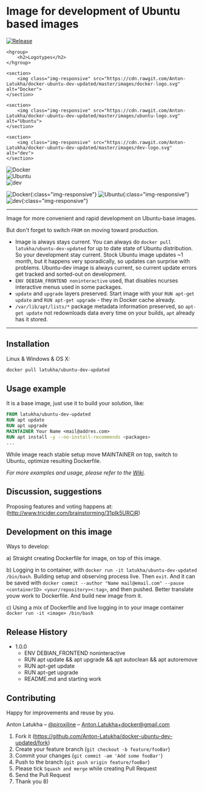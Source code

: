 # Image for development of Ubuntu based images

[![Release][release-img]][release-url]

<article id="logotypes">

    <hgroup>    
        <h2>Logotypes</h2>
    </hgroup>

    <section>
        <img class="img-responsive" src="https://cdn.rawgit.com/Anton-Latukha/docker-ubuntu-dev-updated/master/images/docker-logo.svg" alt="Docker">
    </section>

    <section>
        <img class="img-responsive" src="https://cdn.rawgit.com/Anton-Latukha/docker-ubuntu-dev-updated/master/images/ubuntu-logo.svg" alt="Ubuntu">
    </section>

    <section>
        <img class="img-responsive" src="https://cdn.rawgit.com/Anton-Latukha/docker-ubuntu-dev-updated/master/images/dev-logo.svg" alt="dev">
    </section>

</article>

<div class="row">

  <div class="col-sm-4"><img class="img-responsive" src="https://cdn.rawgit.com/Anton-Latukha/docker-ubuntu-dev-updated/master/images/docker-logo.svg" alt="Docker"></div>
  
  <div class="col-sm-4"><img class="img-responsive" src="https://cdn.rawgit.com/Anton-Latukha/docker-ubuntu-dev-updated/master/images/ubuntu-logo.svg" alt="Ubuntu"></div>
  
  <div class="col-sm-4"><img class="img-responsive" src="https://cdn.rawgit.com/Anton-Latukha/docker-ubuntu-dev-updated/master/images/dev-logo.svg" alt="dev"></div>
  
  </div>
  
</div>


![Docker](https://cdn.rawgit.com/Anton-Latukha/docker-ubuntu-dev-updated/master/images/docker-logo.svg){:class="img-responsive"}
![Ubuntu](https://cdn.rawgit.com/Anton-Latukha/docker-ubuntu-dev-updated/master/images/ubuntu-logo.svg){:class="img-responsive"}
![dev](https://cdn.rawgit.com/Anton-Latukha/docker-ubuntu-dev-updated/master/images/dev-logo.svg){:class="img-responsive"}


----
Image for more convenient and rapid  development on Ubuntu-base images.

But don't forget to switch `FROM` on moving toward production.

* Image is always stays current. You can always do `docker pull latukha/ubuntu-dev-updated` for up to date state of Ubuntu distribution. So your development stay current. Stock Ubuntu image updates ~1 month, but it happens very sporadically, so updates can surprise with problems. Ubuntu-dev image is always current, so current update errors get tracked and sorted-out on development.
* `ENV DEBIAN_FRONTEND noninteractive` used, that disables ncurses interactive menus used in some packages.
* `update` and `upgrade` layers preserved. Start image with your `RUN apt-get update` and `RUN apt-get upgrade` - they in Docker cache already.
* `/var/lib/apt/lists/*` package metadata information preserved, so `apt-get update` not redownloads data every time on your builds, `apt` already has it stored.
----

## Installation

Linux & Windows & OS X:

```sh
docker pull latukha/ubuntu-dev-updated
```

## Usage example

It is a base image, just use it to build your solution, like:

```Dockerfile
FROM latukha/ubuntu-dev-updated
RUN apt update 
RUN apt upgrade
MAINTAINER Your Name <mail@addres.com>
RUN apt install -y --no-install-recommends <packages>
...
```

While image reach stable setup move MAINTAINER on top, switch to Ubuntu, optimize resulting Dockerfile.

_For more examples and usage, please refer to the [Wiki][wiki]._

## Discussion, suggestions

Proposing features and voting happens at:
(http://www.tricider.com/brainstorming/31pIk5URCjR)

## Development on this image

Ways to develop:

a) Straight creating Dockerfile for image, on top of this image.

b) Logging in to container, with `docker run -it latukha/ubuntu-dev-updated /bin/bash`. Building setup and observing process live. Then `exit`. And it can be saved with `docker commit --author "Name mail@email.com" --pause <containerID> <your/repository><:tag>`, and then pushed. Better translate youw work to Dockerfile. And build new image from it.

c) Using a mix of Dockerfile and live logging in to your image container `docker run -it <image> /bin/bash`

## Release History

* 1.0.0
    * ENV DEBIAN_FRONTEND noninteractive
    * RUN apt update && apt upgrade && apt autoclean && apt autoremove
    * RUN apt-get update
    * RUN apt-get upgrade
    * README.md and starting work

## Contributing

Happy for improvements and reuse by you.

Anton Latukha – [@piroxiline](https://twitter.com/piroxiline) – Anton.Latukha+docker@gmail.com

1. Fork it (https://github.com/Anton-Latukha/docker-ubuntu-dev-updated/fork)
2. Create your feature branch (`git checkout -b feature/fooBar`)
3. Commit your changes (`git commit -am 'Add some fooBar'`)
4. Push to the branch (`git push origin feature/fooBar`)
5. Please tick `Squash and merge` while creating Pull Request
6. Send the Pull Request
7. Thank you 8)

<!-- Markdown link & img dfn's -->
[release-img]: https://img.shields.io/badge/release-1.0.0-brightgreen.svg?style=flat-square
[release-url]: https://github.com/Anton-Latukha/docker-ubuntu-dev-updated
[wiki]: https://github.com/Anton-Latukha/docker-ubuntu-dev-updated/wiki
